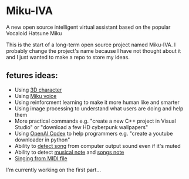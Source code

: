 # Miku-IVA
A new open source intelligent virtual assistant based on the popular Vocaloid Hatsune Miku

This is the start of a long-term open source project named Miku-IVA. I probably change the project's name because I have not thought about it and I just wanted to make
a repo to store my ideas.

## fetures ideas:
- Using [3D character](https://github.com/alient12/MikuMikuAlive)
- Using [Miku voice](https://github.com/vanstorm9/AI-Vocaloid-Kit-V2)
- Using reinforcment learning to make it more human like and smarter
- Using image processing to understand what users are doing and help them
- More practical commands e.g. "create a new C++ project in Visual Studio" or "download a few HD cyberpunk wallpapers"
- Using [OpenAI Codex](https://openai.com/blog/openai-codex/) to help programmers e.g. "create a youtube downloader in python"
- Ability to [detect song](https://github.com/SeaDve/Mousai) from computer output sound even if it's muted
- Ability to detect [musical note](https://github.com/alient12/Musical-note-detector) and [songs note](https://github.com/vanstorm9/AI-Vocaloid-Kit-V2)
- [Singing from MIDI file](https://github.com/mathigatti/midi2voice)

I'm currently working on the first part...
